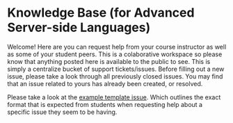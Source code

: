 # Knowledge Base (for Advanced Server-side Languages)

Welcome! Here are you can request help from your course instructor as well as some of your student peers. This is a colaborative workspace so please know that anything posted here is available to the public to see. This is simply a centralize bucket of support tickets/issues. Before filling out a new issue, please take a look through all previously closed issues. You may find that an issue related to yours has already been created, or resolved. 

Please take a look at the [example template issue](). Which outlines the exact format that is expected from students when requesting help about a specific issue they seem to be having. 
